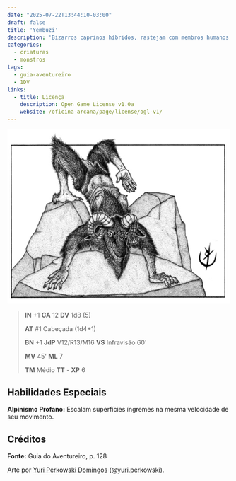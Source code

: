 ```yaml
---
date: "2025-07-22T13:44:10-03:00"
draft: false
title: 'Yembuzi'
description: 'Bizarros caprinos híbridos, rastejam com membros humanos para servir seu cruel criador.'
categories:
  - criaturas
  - monstros
tags:
  - guia-aventureiro
  - 1DV
links:
  - title: Licença
    description: Open Game License v1.0a
    website: /oficina-arcana/page/license/ogl-v1/
---
```


![Yembuzi](yembuzi.png)

> **IN** +1 **CA** 12 **DV** 1d8 (5)
>
> **AT** #1 Cabeçada (1d4+1)
>
> **BN** +1 **JdP** V12/R13/M16 **VS** Infravisão 60'
>
> **MV** 45' **ML** 7
>
> **TM** Médio **TT** - **XP** 6

## Habilidades Especiais

**Alpinismo Profano:** Escalam superfícies íngremes na mesma
velocidade de seu movimento.

## Créditos

**Fonte:** Guia do Aventureiro, p. 128

Arte por [Yuri Perkowski Domingos](https://www.artstation.com/perkowski) ([@yuri.perkowski](https://www.instagram.com/yuri.perkowski/)).
